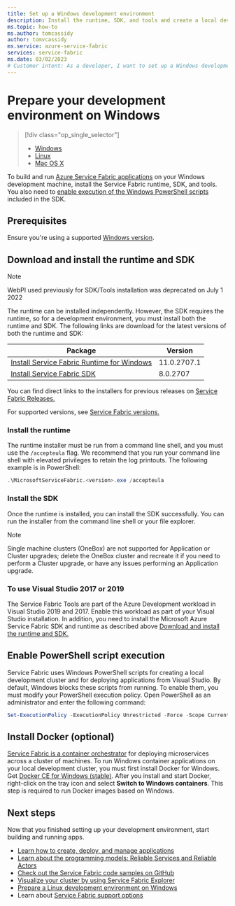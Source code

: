 ```yaml
---
title: Set up a Windows development environment
description: Install the runtime, SDK, and tools and create a local development cluster. After completing this setup, you'll be ready to build applications on Windows.
ms.topic: how-to
ms.author: tomcassidy
author: tomvcassidy
ms.service: azure-service-fabric
services: service-fabric
ms.date: 03/02/2023
# Customer intent: As a developer, I want to set up a Windows development environment for Azure Service Fabric, so that I can build and run applications efficiently.
---
```


# Prepare your development environment on Windows

> [!div class="op_single_selector"]
> * [Windows](service-fabric-get-started.md) 
> * [Linux](service-fabric-get-started-linux.md)
> * [Mac OS X](service-fabric-get-started-mac.md)
>
>

To build and run [Azure Service Fabric applications][1] on your Windows development machine, install the Service Fabric runtime, SDK, and tools. You also need to [enable execution of the Windows PowerShell scripts](#enable-powershell-script-execution) included in the SDK.

## Prerequisites

Ensure you're using a supported [Windows version](service-fabric-versions.md#supported-windows-versions-and-support-end-date).

## Download and install the runtime and SDK
> [!NOTE]
> WebPI used previously for SDK/Tools installation was deprecated on July 1 2022 

The runtime can be installed independently. However, the SDK requires the runtime, so for a development environment, you must install both the runtime and SDK. The following links are download for the latest versions of both the runtime and SDK:

| Package |Version|
| --- | --- |
|[Install Service Fabric Runtime for Windows](https://download.microsoft.com/download/b/8/a/b8a2fb98-0ec1-41e5-be98-9d8b5abf7856/MicrosoftServiceFabric.11.0.2707.1.exe) | 11.0.2707.1 |
|[Install Service Fabric SDK](https://download.microsoft.com/download/b/8/a/b8a2fb98-0ec1-41e5-be98-9d8b5abf7856/MicrosoftServiceFabricSDK.8.0.2707.msi) | 8.0.2707 |

You can find direct links to the installers for previous releases on [Service Fabric Releases.](https://github.com/microsoft/service-fabric/tree/master/release_notes)

For supported versions, see [Service Fabric versions.](service-fabric-versions.md)

### Install the runtime

The runtime installer must be run from a command line shell, and you must use the `/accepteula` flag. We recommend that you run your command line shell with elevated privileges to retain the log printouts. The following example is in PowerShell:

```powershell
.\MicrosoftServiceFabric.<version>.exe /accepteula
```

### Install the SDK

Once the runtime is installed, you can install the SDK successfully. You can run the installer from the command line shell or your file explorer.

> [!NOTE]
> Single machine clusters (OneBox) are not supported for Application or Cluster upgrades; delete the OneBox cluster and recreate it if you need to perform a Cluster upgrade, or have any issues performing an Application upgrade.

### To use Visual Studio 2017 or 2019 

The Service Fabric Tools are part of the Azure Development workload in Visual Studio 2019 and 2017. Enable this workload as part of your Visual Studio installation. In addition, you need to install the Microsoft Azure Service Fabric SDK and runtime as described above [Download and install the runtime and SDK.](#download-and-install-the-runtime-and-sdk)

## Enable PowerShell script execution

Service Fabric uses Windows PowerShell scripts for creating a local development cluster and for deploying applications from Visual Studio. By default, Windows blocks these scripts from running. To enable them, you must modify your PowerShell execution policy. Open PowerShell as an administrator and enter the following command:

```powershell
Set-ExecutionPolicy -ExecutionPolicy Unrestricted -Force -Scope CurrentUser
```

## Install Docker (optional)

[Service Fabric is a container orchestrator](service-fabric-containers-overview.md) for deploying microservices across a cluster of machines. To run Windows container applications on your local development cluster, you must first install Docker for Windows. Get [Docker CE for Windows (stable)](https://store.docker.com/editions/community/docker-ce-desktop-windows?tab=description). After you install and start Docker, right-click on the tray icon and select **Switch to Windows containers**. This step is required to run Docker images based on Windows.

## Next steps

Now that you finished setting up your development environment, start building and running apps.

* [Learn how to create, deploy, and manage applications](service-fabric-tutorial-create-dotnet-app.md)
* [Learn about the programming models: Reliable Services and Reliable Actors](service-fabric-choose-framework.md)
* [Check out the Service Fabric code samples on GitHub](/samples/browse/?products=azure)
* [Visualize your cluster by using Service Fabric Explorer](service-fabric-visualizing-your-cluster.md)
* [Prepare a Linux development environment on Windows](service-fabric-local-linux-cluster-windows.md)
* Learn about [Service Fabric support options](service-fabric-support.md)

[1]: https://azure.microsoft.com/campaigns/service-fabric/ "Service Fabric campaign page"
[2]: https://go.microsoft.com/fwlink/?LinkId=517106 "VS RC"
[full-bundle-vs2015]:https://www.microsoft.com/web/handlers/webpi.ashx?command=getinstallerredirect&appid=MicrosoftAzure-ServiceFabric-VS2015 "VS 2015 WebPI link"
[full-bundle-dev15]:https://www.microsoft.com/web/handlers/webpi.ashx?command=getinstallerredirect&appid=MicrosoftAzure-ServiceFabric-Dev15 "Dev15 WebPI link"
[core-sdk]:https://www.microsoft.com/web/handlers/webpi.ashx?command=getinstallerredirect&appid=MicrosoftAzure-ServiceFabric-CoreSDK "Core SDK WebPI link"
[powershell5-download]:https://www.microsoft.com/download/details.aspx?id=54616
